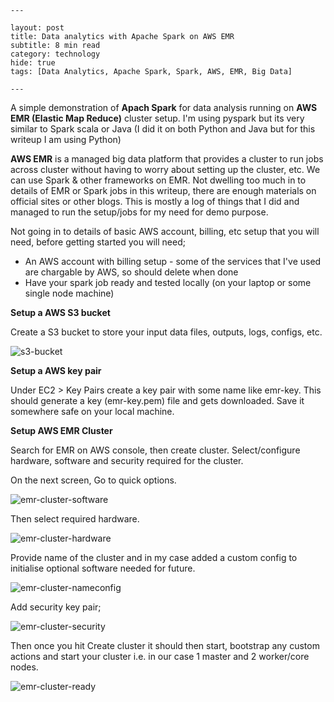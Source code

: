 ```
---

layout: post
title: Data analytics with Apache Spark on AWS EMR
subtitle: 8 min read
category: technology
hide: true
tags: [Data Analytics, Apache Spark, Spark, AWS, EMR, Big Data]

---
```

A simple demonstration of **Apach Spark** for data analysis running on **AWS EMR (Elastic Map Reduce)** cluster setup. I'm using pyspark but its very similar to Spark scala or Java (I did it on both Python and Java but for this writeup I am using Python)

**AWS EMR** is a managed big data platform that provides a cluster to run jobs across cluster without having to worry about setting up the cluster, etc. We can use Spark & other frameworks on EMR. Not dwelling too much in to details of EMR or Spark jobs in this writeup, there are enough materials on official sites or other blogs. This is mostly a log of things that I did and managed to run the setup/jobs for my need for demo purpose.

Not going in to details of basic AWS account, billing, etc setup that you will need, before getting started you will need;

* An AWS account with billing setup - some of the services that I've used are chargable by AWS, so should delete when done
* Have your spark job ready and tested locally (on your laptop or some single node machine)



**Setup a AWS S3 bucket**

Create a S3 bucket to store your input data files, outputs, logs, configs, etc.

![s3-bucket](https://manmohanp.github.io/assets/img/s3-bucket.png)

**Setup a AWS key pair**

Under EC2 > Key Pairs create a key pair with some name like emr-key. This should generate a key (emr-key.pem) file and gets downloaded. Save it somewhere safe on your local machine.

**Setup AWS EMR Cluster**

Search for EMR on AWS console, then create cluster. Select/configure hardware, software and security required for the cluster.

On the next screen, Go to quick options.

![emr-cluster-software](https://manmohanp.github.io/assets/img/emr-cluster-software.png)



Then select required hardware.

![emr-cluster-hardware](https://manmohanp.github.io/assets/img/emr-cluster-hardware.png)



Provide name of the cluster and in my case added a custom config to initialise optional software needed for future.

![emr-cluster-nameconfig](https://manmohanp.github.io/assets/img/emr-cluster-nameconfig.png)

Add security key pair;

![emr-cluster-security](https://manmohanp.github.io/assets/img/emr-cluster-security.png)

Then once you hit Create cluster it should then start, bootstrap any custom actions and start your cluster i.e. in our case 1 master and 2 worker/core nodes.

![emr-cluster-ready](https://manmohanp.github.io/assets/img/emr-cluster-ready.png)

